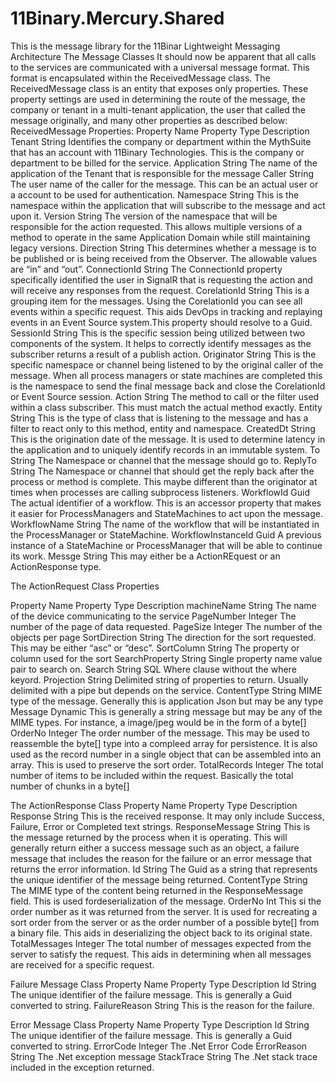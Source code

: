 # 11Binary.Mercury.Shared
This is the message library for the 11Binar Lightweight Messaging Architecture
The Message Classes 
It should now be apparent that all calls to the services are communicated with a universal message format. This format is encapsulated within the ReceivedMessage class. The ReceivedMessage class is an entity that exposes only properties. These property settings are used in determining the route of the message, the company or tenant in a multi-tenant application, the user that called the message originally, and many other properties as described below:
ReceivedMessage Properties:
Property Name	Property Type	Description
Tenant	String	Identifies the company or department within the MythSuite that has an account with 11Binary Technologies. This is the company or department to be billed for the service.
Application	String	The name of the application of the  Tenant that is responsible for the message
Caller	String	The user  name of the caller for the message. This can be an actual user or a account to be used for authentication.
Namespace	String	This is the namespace within the application that will subscribe to the message and act upon it. 
Version	String	The version of the namespace that will be responsible for the action requested. This allows multiple versions of a method to operate in the same Application Domain while still maintaining legacy versions.
Direction	String	This determines whether a message is to be published or is being received from the Observer. The allowable values are “in” and “out”.
ConnectionId	String	The ConnectionId property specifically identified the user in SignalR that is requesting the action and will receive any responses from the request.
CorelationId	String	This is a grouping item for the messages. Using the CorelationId you can see all events within a specific request. This aids DevOps in tracking and replaying events in an Event Source system.This property should resolve to a Guid.
SessionId	String	This is the specific session being utilized between two components of the system. It helps to correctly identify messages as the subscriber returns a result of a publish action. 
Originator	String	This is the specific namespace or channel being listened to by the original caller of the message. When all process managers or state machines are completed this is the namespace to send the final message back and close the CorelationId or Event Source session.
Action	String	The method to call or the filter used  within a class subscriber. This must match the actual method exactly.
Entity	String	This is the type of class that is listening to the message and has a filter to react only to this method, entity and namespace. 
CreatedDt	String	This is the origination date of the message. It is used to determine latency in the application and to uniquely identify records in an immutable system.
To	String	The Namespace or channel that the message should go to. 
ReplyTo	String	The Namespace or channel that should get the reply back after the process or method is complete. This maybe different than the originator at times when processes are calling subprocess listeners. 
WorkflowId	Guid	The actual identifier of a workflow. This is an accessor property  that makes it easier for ProcessManagers and StateMachines to act upon the message. 
WorkflowName	String	The name of the workflow that will be instantiated in the ProcessManager or StateMachine.
WorkflowInstanceId	Guid	A previous instance of a StateMachine or ProcessManager that will be able to continue its work.
Messge	String	This may either be a ActionREquest or an ActionResponse  type. 

The ActionRequest Class Properties

Property Name	Property Type	Description
machineName	String	The name of the device communicating to the service
PageNumber	Integer	The number of the page of data requested. 
PageSize	Integer	The number of the objects per page
SortDirection	String	The direction for the sort requested. This may be either “asc” or “desc”. 
SortColumn	String	The property or column used for the sort
SearchProperty	String	Single property name value pair to search on. 
Search 	String 	SQL Where clause without the where keyord.
Projection	String	Delimited string of properties to return. Usually delimited with a pipe but depends on the service.
ContentType	String	MIME type of the message. Generally this is application Json but may be any type
Message	Dynamic	This is generally a string message but may be any of the MIME types. For instance, a image/jpeg would be in the form of a byte[]
OrderNo	Integer	The order number of the message. This may be used to reassemble the byte[] type into a compleed array for persistence. It is also used as the record number in a single object that can be assembled into an array. This is used to preserve the sort order. 
TotalRecords	Integer	The total number of items to be included within the request. Basically the total number of chunks in a byte[]
		

The ActionResponse Class
Property Name	Property Type	Description
Response	String	This is the received response. It may only include Success, Failure, Error or Completed text strings.
ResponseMessage	String	This is the message returned by the process when it  is operating. This will generally return either a success message such as an object, a failure message that  includes the reason for the failure or an error message that returns the error information. 
Id	String	The Guid as a string that represents the unique identifier of the message being returned. 
ContentType	String	The MIME type of the content being returned in the ResponseMessage field. This is used  fordeserialization of the message.
OrderNo	Int	This si the order number as it was  returned  from the server. It is used for recreating a sort  order from the server or as the order number of a possible byte[] from a binary file. This aids in deserializing the object back to its original state. 
TotalMessages	Integer	The total number of messages expected from the server to satisfy the request. This aids in determining when all messages are received for a specific request.

Failure Message Class
Property Name	Property Type	Description
Id	String	The unique identifier of the failure message. This is generally a Guid converted to string. 
FailureReason	String	This is the reason for the failure. 

Error Message Class
Property Name	Property Type	Description
Id	String	The unique identifier of the failure message. This is generally a Guid converted to string.
ErrorCode	Integer	The .Net Error Code
ErrorReason	String	The .Net exception message
StackTrace	String	The .Net stack trace included in the exception returned. 


